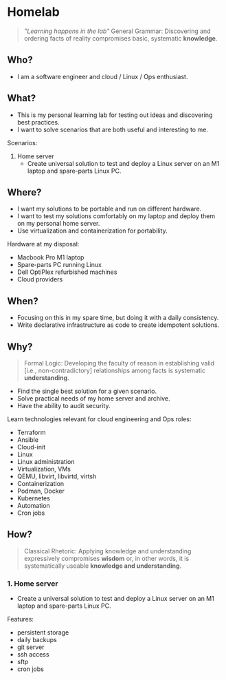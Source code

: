 # Homelab
> _"Learning happens in the lab"_
> General Grammar: Discovering and ordering facts of reality compromises basic, systematic **knowledge**.

## Who?
- I am a software engineer and cloud / Linux / Ops enthusiast.

## What?
- This is my personal learning lab for testing out ideas and discovering best practices.
- I want to solve scenarios that are both useful and interesting to me.

Scenarios:

1. Home server
    - Create universal solution to test and deploy a Linux server on an M1 laptop and spare-parts Linux PC.


## Where?
- I want my solutions to be portable and run on different hardware.  
- I want to test my solutions comfortably on my laptop and deploy them on my personal home server.
- Use virtualization and containerization for portability.

Hardware at my disposal:

- Macbook Pro M1 laptop
- Spare-parts PC running Linux
- Dell OptiPlex refurbished machines
- Cloud providers

## When?
- Focusing on this in my spare time, but doing it with a daily consistency.
- Write declarative infrastructure as code to create idempotent solutions.

## Why?
> Formal Logic: Developing the faculty of reason in establishing valid [i.e., non-contradictory] relationships among facts is systematic **understanding**.

- Find the single best solution for a given scenario.
- Solve practical needs of my home server and archive.
- Have the ability to audit security.

Learn technologies relevant for cloud engineering and Ops roles:

- Terraform
- Ansible
- Cloud-init
- Linux
- Linux administration
- Virtualization, VMs
- QEMU, libvirt, libvirtd, virtsh
- Containerization
- Podman, Docker
- Kubernetes
- Automation
- Cron jobs

## How?
> Classical Rhetoric: Applying knowledge and understanding expressively compromises **wisdom** or, in other words, it is systematically useable **knowledge and understanding**.

### 1. Home server
- Create a universal solution to test and deploy a Linux server on an M1 laptop and spare-parts Linux PC.

Features:
- persistent storage
- daily backups
- git server
- ssh access
- sftp
- cron jobs
